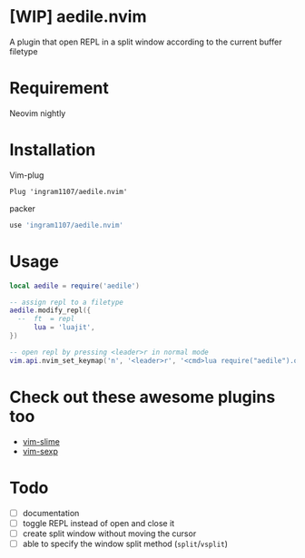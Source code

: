 # [WIP] aedile.nvim

A plugin that open REPL in a split window according to the current buffer filetype

# Requirement

Neovim nightly

# Installation

Vim-plug

```vimscript
Plug 'ingram1107/aedile.nvim'
```

packer

```lua
use 'ingram1107/aedile.nvim'
```

# Usage

```lua
local aedile = require('aedile')

-- assign repl to a filetype
aedile.modify_repl({
  --  ft  = repl
      lua = 'luajit',
})

-- open repl by pressing <leader>r in normal mode
vim.api.nvim_set_keymap('n', '<leader>r', '<cmd>lua require("aedile").open_repl()<cr>')
```

# Check out these awesome plugins too
- [vim-slime](https://github.com/jpalardy/vim-slime)
- [vim-sexp](https://github.com/guns/vim-sexp)

# Todo
- [ ] documentation
- [ ] toggle REPL instead of open and close it
- [ ] create split window without moving the cursor
- [ ] able to specify the window split method (`split`/`vsplit`)
